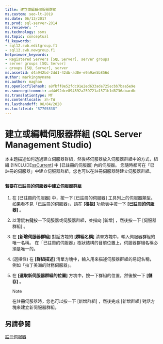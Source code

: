 ```yaml
---
title: 建立或編輯伺服器群組
ms.custom: seo-lt-2019
ms.date: 06/13/2017
ms.prod: sql-server-2014
ms.reviewer: ''
ms.technology: ssms
ms.topic: conceptual
f1_keywords:
- sql12.swb.editgroup.f1
- sql12.swb.newgroup.f1
helpviewer_keywords:
- Registered Servers [SQL Server], server groups
- server groups [SQL Server]
- groups [SQL Server], server
ms.assetid: d4a942bd-2dd1-42db-ad0e-e9a9ae5b856d
author: markingmyname
ms.author: maghan
ms.openlocfilehash: a8fbff8e52fdc91e2ed633ade725ecbb7baa5e9e
ms.sourcegitcommit: ad4d92dce894592a259721a1571b1d8736abacdb
ms.translationtype: MT
ms.contentlocale: zh-TW
ms.lasthandoff: 08/04/2020
ms.locfileid: "87705838"
---
```

# <a name="create-or-edit-a-server-group-sql-server-management-studio"></a>建立或編輯伺服器群組 (SQL Server Management Studio)
  本主題描述如何透過建立伺服器群組，然後將伺服器放入伺服器群組中的方式，組織 [!INCLUDE[ssCurrent](../../includes/sscurrent-md.md)] 中 [已註冊的伺服器] 內的伺服器。 您隨時都可在「已註冊的伺服器」中建立伺服器群組，您也可以在註冊伺服器時建立伺服器群組。  
  
##  <a name="SSMSProcedure"></a>  
  
#### <a name="to-create-a-server-group-in-registered-servers"></a>若要在已註冊的伺服器中建立伺服器群組  
  
1.  在 [已註冊的伺服器] 中，按一下 [已註冊的伺服器] 工具列上的伺服器類型。 如果看不見「已註冊的伺服器」，請在 **[檢視]** 功能表中按一下 **[已註冊的伺服器]** 。  
  
2.  以滑鼠右鍵按一下伺服器或伺服器群組，並指向 [新增]  ，然後按一下 [伺服器群組]  。  
  
3.  在 **[新增伺服器群組]** 對話方塊的 **[群組名稱]** 清單方塊中，輸入伺服器群組的唯一名稱。 在「已註冊的伺服器」樹狀結構的目前位置上，伺服器群組名稱必須是唯一的。  
  
4.  (選擇性) 在 **[群組描述]** 清單方塊中，輸入用來描述伺服器群組的易記名稱，例如「拉丁美洲的財務伺服器」。  
  
5.  在 **[選取新伺服器群組的位置]** 方塊中，按一下群組的位置，然後按一下 **[儲存]** 。  
  
    > [!NOTE]  
    >  在註冊伺服器時，您也可以按一下 [新增群組]  ，然後完成 [新增群組]  對話方塊來建立新伺服器群組。  
  
## <a name="see-also"></a>另請參閱  
 [註冊伺服器](register-servers.md)  
  
  
